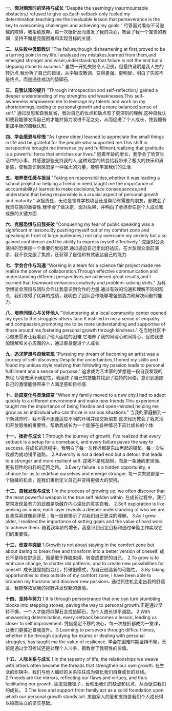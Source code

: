 **一、面对困难时的坚持与成长**
"Despite the seemingly insurmountable obstacles,I refused to give up.Each setback only fueled my determination,teaching me the invaluable lesson that perseverance is the key to overcoming challenges and achieving my goals."
尽管面对看似不可逾越的障碍，我拒绝放弃。每一次挫折反而激发了我的决心，教会了我一个宝贵的教训：坚持不懈是克服困难和实现目标的关键.

**二、从失败中汲取教训**
"The failure,though disheartening at first,proved to be a turning point in my life.I analyzed my mistakes,learned from them,and emerged stronger and wiser,understanding that failure is not the end but a stepping stone to success."
虽然一开始失败令人沮丧，但最终证明是我人生的转折点.我分析了自己的错误，从中吸取教训，变得更强、更明智，明白了失败不是终点，而是通往成功的垫脚石.

**三、自我认知的提升**
"Through introspection and self-reflection,I gained a deeper understanding of my strengths and weaknesses.This self-awareness empowered me to leverage my talents and work on my shortcomings,leading to personal growth and a more balanced sense of self."
通过反思和自我反省，我对自己的优点和缺点有了更深刻的理解.这种自我认知使我能够发挥自己的才能并努力改进不足之处，从而促进了个人成长，使我拥有更加平衡的自我认知.

**四、学会感恩与珍惜**
"As I grew older,I learned to appreciate the small things in life and be grateful for the people who supported me.This shift in perspective brought me immense joy and fulfillment,realizing that gratitude is a powerful force that enriches our lives."
随着年龄的增长，我学会了欣赏生活中的小事，并感激那些支持我的人.这种观念的转变给我带来了极大的快乐和满足感，使我意识到感恩是一种强大的力量，能够丰富我们的生活.

**五、培养责任感与担当**
"Taking on responsibilities,whether it was leading a school project or helping a friend in need,taught me the importance of accountability.I learned to make decisions,face consequences,and understand that being responsible is a crucial aspect of personal growth and maturity."
承担责任，无论是领导学校项目还是帮助有需要的朋友，都教会了我责任感的重要性.我学会了做决定、面对后果，并明白了承担责任是个人成长和成熟的关键方面.

**六、克服恐惧与自我突破**
"Conquering my fear of public speaking was a significant milestone.By pushing myself out of my comfort zone and speaking in front of large audiences,I not only overcame my anxiety but also gained confidence and the ability to express myself effectively."
克服对公众演讲的恐惧是一个重要的里程碑.通过逼迫自己走出舒适区，在大型观众面前演讲，我不仅克服了焦虑，还获得了自信和有效表达自己的能力.

**七、学会合作与沟通**
"Working in a team for a science fair project made me realize the power of collaboration.Through effective communication and understanding different perspectives,we achieved great results,and I learned that teamwork enhances creativity and problem-solving skills."
为科学博览会项目与团队合作让我意识到合作的力量.通过有效的沟通和理解不同的观点，我们取得了优异的成绩，我明白了团队合作能够增强创造力和解决问题的能力.

**八、培养同理心与关怀他人**
"Volunteering at a local community center opened my eyes to the struggles others face.It instilled in me a sense of empathy and compassion,prompting me to be more understanding and supportive of those around me,fostering personal growth through kindness."
在当地社区中心做志愿者让我看到了他人面临的困难.它培养了我的同理心和同情心，促使我更加理解和关心周围的人，通过善良促进个人成长.

**九、追求梦想与自我实现**
"Pursuing my dream of becoming an artist was a journey of self-discovery.Despite the uncertainties,I honed my skills and found my unique style,realizing that following my passion leads to personal fulfillment and a sense of purpose."
追求成为艺术家的梦想是一段自我发现的旅程.尽管充满不确定性，我磨练了自己的技能并找到了独特的风格，意识到追随自己的激情能够带来个人满足感和目标感.

**十、适应变化与灵活应变**
"When my family moved to a new city,I had to adapt quickly to a different environment and make new friends.This experience taught me the importance of being flexible and open-minded,helping me grow as an individual who can thrive in various situations."
当我的家庭搬到一个新城市时，我不得不迅速适应不同的环境并结交新朋友.这次经历教会了我灵活和开放思维的重要性，帮助我成长为一个能够在各种情况下茁壮成长的个体.

**十一、挫折与成长**
1.Through the journey of growth, I've realized that every setback is a setup for a comeback, and every failure paves the way to success.
在成长的旅程中，我明白了每一次挫折都是东山再起的铺垫，每一次失败都为成功铺平道路。
2.Adversity is not a dead end but a detour that leads to a stronger and more resilient self.
逆境不是死胡同，而是一条通向更坚强、更有韧性的自我的迂回之路。
3.Every failure is a hidden opportunity, a chance for us to redefine ourselves and emerge stronger.
每一次失败都是一个隐藏的机会，是我们重新定义自己并变得更强大的契机。

**十二、自我发现与成长**
1.In the process of growing up, we often discover that the most powerful weapon is the true self hidden within.
在成长过程中，我们常常发现最有力的武器是隐藏在内心深处的真实自我。
2.Self exploration is like peeling an onion; each layer reveals a deeper understanding of who we are.
自我探索就像剥洋葱；每一层都揭示了对我们自己更深的理解。
3.As I grew older, I realized the importance of setting goals and the value of hard work to achieve them.
随着我年龄的增长，我意识到设定目标和通过辛勤工作实现它们的重要性。

**十三、改变与突破**
1.Growth is not about staying in the comfort zone but about daring to break free and transform into a better version of oneself.
成长不是待在舒适区，而是敢于挣脱束缚，转变成更好的自己。
2.To grow is to embrace change, to shatter old patterns, and to create new possibilities for oneself.
成长就是拥抱变化，打破旧模式，为自己创造新的可能性。
3.By taking opportunities to step outside of my comfort zone, I have been able to broaden my horizons and discover new passions.
通过抓住机会走出我的舒适区，我能够拓宽我的视野并发现新的激情。

**十四、坚持与努力**
1.It is through perseverance that one can turn stumbling blocks into stepping stones, paving the way to personal growth.正是通过坚持不懈，一个人才能将绊脚石变成垫脚石，为个人成长铺平道路。
2.With unwavering determination, every setback becomes a lesson, leading us closer to self improvement.
凭借坚定不移的决心，每一次挫折都成为一堂课，让我们更接近自我提升。
3.Learning to persevere through difficult times, whether it be through studying for exams or dealing with personal struggles, has taught me the value of resilience.
学会在困难时期坚持不懈，无论是通过学习考试还是处理个人斗争，都教会了我韧性的价值。

**十五、人际关系与成长**
1.In the tapestry of life, the relationships we weave with others often become the threads that strengthen our own growth.
在生活的织锦中，我们与他人编织的关系往往成为强化我们自身成长的丝线。
2.Friends are like mirrors, reflecting our flaws and virtues, and thus facilitating our growth.
朋友就像镜子，反映出我们的缺点和优点，从而促进我们的成长。
3.The love and support from family act as a solid foundation upon which our personal growth stands tall.
来自家人的爱和支持是我们个人成长得以稳固站立的坚实基础。